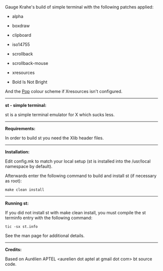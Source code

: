 Gauge Krahe's build of simple terminal with the following patches applied:

- alpha 

- boxdraw

- clipboard

- iso14755

- scrollback

- scrollback-mouse

- xresources

- Bold Is Not Bright

And the [Pop](https://gitlab.com/GaugeK/dots/raw/master/colours/Pop.png) colour scheme if Xresources isn't configured.

---

**st - simple terminal:**

st is a simple terminal emulator for X which sucks less.

----

**Requirements:**

In order to build st you need the Xlib header files.

---

**Installation:**

Edit config.mk to match your local setup (st is installed into
the /usr/local namespace by default).

Afterwards enter the following command to build and install st (if
necessary as root):

    make clean install

---

**Running st:**

If you did not install st with make clean install, you must compile
the st terminfo entry with the following command:

    tic -sx st.info

See the man page for additional details.

---

**Credits:**

Based on Aurélien APTEL \<aurelien dot aptel at gmail dot com\> bt source code.

 
